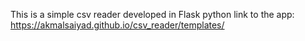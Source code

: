 This is a simple csv reader
developed in Flask python
link to the app:
https://akmalsaiyad.github.io/csv_reader/templates/
